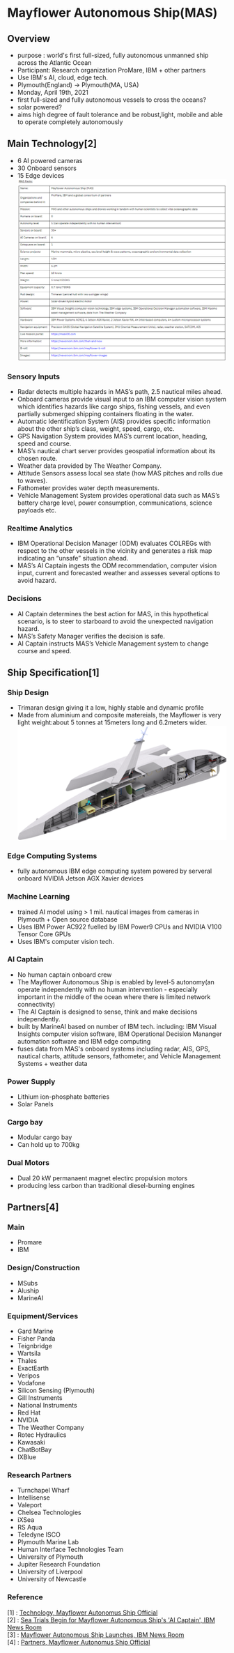 # Mayflower Autonomous Ship(MAS)
## Overview
* purpose : world's first full-sized, fully autonomous unmanned ship across the Atlantic Ocean
* Participant: Research organization ProMare, IBM + other partners
* Use IBM's AI, cloud, edge tech.
* Plymouth(England) -> Plymouth(MA, USA)
* Monday, April 19th, 2021
* first full-sized and fully autonomous vessels to cross the oceans?
* solar powered?
* aims  high degree of fault tolerance and be robust,light, mobile and able to operate completely autonomously

## Main Technology[2]
* 6 AI powered cameras
* 30 Onboard sensors
* 15 Edge devices
![MAS Fact](./images/MAS_spec.png)

### Sensory Inputs
* Radar detects multiple hazards in MAS’s path, 2.5 nautical miles ahead.
* Onboard cameras provide visual input to an IBM computer vision system which identifies hazards like cargo ships, fishing vessels, and even partially submerged shipping containers floating in the water.
* Automatic Identification System (AIS) provides specific information about the other ship’s class, weight, speed, cargo, etc.
* GPS Navigation System provides MAS’s current location, heading, speed and course.
* MAS’s nautical chart server provides geospatial information about its chosen route.
* Weather data provided by The Weather Company.
* Attitude Sensors assess local sea state (how MAS pitches and rolls due to waves).
* Fathometer provides water depth measurements.
* Vehicle Management System provides operational data such as MAS’s battery charge level, power consumption, communications, science payloads etc.

### Realtime Analytics
* IBM Operational Decision Manager (ODM) evaluates COLREGs with respect to the other vessels in the vicinity and generates a risk map indicating an “unsafe” situation ahead.
* MAS’s AI Captain ingests the ODM recommendation, computer vision input, current and forecasted weather and assesses several options to avoid hazard.

### Decisions
* AI Captain determines the best action for MAS, in this hypothetical scenario, is to steer to starboard to avoid the unexpected navigation hazard.
* MAS’s Safety Manager verifies the decision is safe.
* AI Captain instructs MAS’s Vehicle Management system to change course and speed.

## Ship Specification[1]
### Ship Design
* Trimaran design giving it a low, highly stable and dynamic profile
* Made from aluminium and composite matereials, the Mayflower is very light weight:about 5 tonnes at 15meters long and 6.2meters wider. 
![MAS design](./images/MAS_design.PNG)

### Edge Computing Systems
* fully autonomous IBM edge computing system powered by serveral onboard NVIDIA Jetson AGX Xavier devices

### Machine Learning
* trained AI model using > 1 mil. nautical images from cameras in Plymouth + Open source database
* Uses IBM Power AC922 fuelled by IBM Power9 CPUs and NVIDIA V100 Tensor Core GPUs
* Uses IBM's computer vision tech. 

### AI Captain
* No human captain onboard crew
* The Mayflower Autonomous Ship is enabled by level-5 autonomy(an operate independently with no human intervention - especially important in the middle of the ocean where there is limited network connectivity)
* The AI Captain is designed to sense, think and make decisions independently.
* built by MarineAI based on number of IBM tech. including: IBM Visual Insights computer vision software, IBM Operational Decision Mananger automation software and IBM edge computing
* fuses data from MAS's onboard systems including radar, AIS, GPS, nautical charts, attitude sensors, fathometer, and Vehicle Management Systems + weather data

### Power Supply
* Lithium ion-phosphate batteries
* Solar Panels

### Cargo bay
* Modular cargo bay 
* Can hold up to 700kg

### Dual Motors
* Dual 20 kW permanaent magnet electirc propulsion motors
* producing less carbon than traditional diesel-burning engines

## Partners[4]
### Main
* Promare
* IBM

### Design/Construction
* MSubs
* Aluship
* MarineAI

### Equipment/Services
* Gard Marine
* Fisher Panda
* Teignbridge
* Wartsila
* Thales
* ExactEarth
* Veripos 
* Vodafone
* Silicon Sensing (Plymouth)
* Gill Instruments
* National Instruments
* Red Hat
* NVIDIA
* The Weather Company
* Rotec Hydraulics
* Kawasaki
* ChatBotBay
* IXBlue

### Research Partners
* Turnchapel Wharf
* Intellisense
* Valeport
* Chelsea Technologies
* iXSea
* RS Aqua
* Teledyne ISCO
* Plymouth Marine Lab
* Human Interface Technologies Team
* University of Plymouth
* Jupiter Research Foundation
* University of Liverpool
* University of Newcastle

### Reference
[1] : [Technology, Mayflower Autonomus Ship Official](https://mas400.com/technology)   
[2] : [Sea Trials Begin for Mayflower Autonomous Ship's 'AI Captain', IBM News Room](https://newsroom.ibm.com/2020-03-05-Sea-Trials-Begin-for-Mayflower-Autonomous-Ships-AI-Captain#assets_all)   
[3] : [Mayflower Autonomous Ship Launches, IBM News Room](https://newsroom.ibm.com/2020-09-15-Mayflower-Autonomous-Ship-Launches)   
[4] : [Partners, Mayflower Autonomus Ship Official](https://mas400.com/partners)
